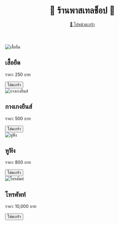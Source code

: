 <!DOCTYPE html>
<html lang="th">
<head>
  <meta charset="UTF-8">
  <meta name="viewport" content="width=device-width, initial-scale=1.0">
  <title>ร้านขายของ</title>
  <link rel="stylesheet" href="style.css">
</head>
<body>
  <header>
    <h1>🌸 ร้านพาสเทลช็อป 🌸</h1>
    <nav>
      <a href="cart.html">🛒 ไปหน้าตะกร้า</a>
    </nav>
  </header>

  <main>
    <section class="product-list">
      <div class="product">
        <img src="https://i.ibb.co/tmHQWzq/shirt.jpg" alt="เสื้อยืด">
        <h2>เสื้อยืด</h2>
        <p>ราคา: 250 บาท</p>
        <button onclick="addToCart(1, 'เสื้อยืด', 250)">ใส่ตะกร้า</button>
      </div>
      <div class="product">
        <img src="https://i.ibb.co/Yc3jLkM/jeans.jpg" alt="กางเกงยีนส์">
        <h2>กางเกงยีนส์</h2>
        <p>ราคา: 500 บาท</p>
        <button onclick="addToCart(2, 'กางเกงยีนส์', 500)">ใส่ตะกร้า</button>
      </div>
      <div class="product">
        <img src="https://i.ibb.co/3MBN5C4/headphone.jpg" alt="หูฟัง">
        <h2>หูฟัง</h2>
        <p>ราคา: 800 บาท</p>
        <button onclick="addToCart(3, 'หูฟัง', 800)">ใส่ตะกร้า</button>
      </div>
      <div class="product">
        <img src="https://i.ibb.co/wwR3Bwm/phone.jpg" alt="โทรศัพท์">
        <h2>โทรศัพท์</h2>
        <p>ราคา: 10,000 บาท</p>
        <button onclick="addToCart(4, 'โทรศัพท์', 10000)">ใส่ตะกร้า</button>
      </div>
    </section>
  </main>

  <script src="script.js"></script>
</body>
</html>

